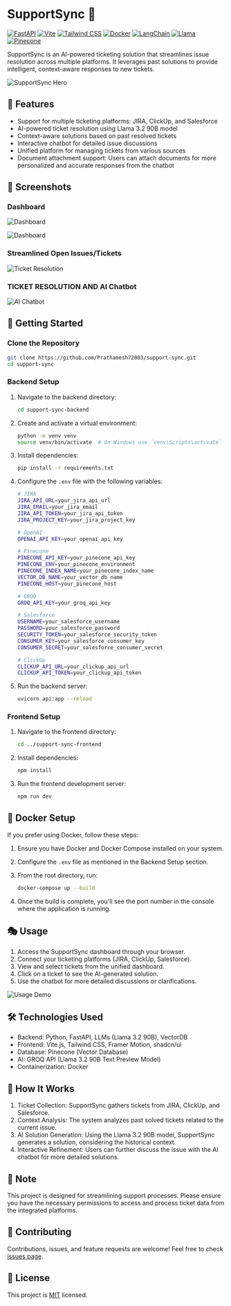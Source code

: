 # SupportSync 🚀

[![FastAPI](https://img.shields.io/badge/FastAPI-005571?style=for-the-badge&logo=fastapi)](https://fastapi.tiangolo.com/)
[![Vite](https://img.shields.io/badge/Vite-B73BFE?style=for-the-badge&logo=vite&logoColor=FFD62E)](https://vitejs.dev/)
[![Tailwind CSS](https://img.shields.io/badge/Tailwind_CSS-38B2AC?style=for-the-badge&logo=tailwind-css&logoColor=white)](https://tailwindcss.com/)
[![Docker](https://img.shields.io/badge/Docker-2CA5E0?style=for-the-badge&logo=docker&logoColor=white)](https://www.docker.com/)
[![LangChain](https://img.shields.io/badge/LangChain-7289DA?style=for-the-badge&logo=langchain&logoColor=white)](https://www.langchain.com/)
[![Llama](https://img.shields.io/badge/Llama-4285F4?style=for-the-badge)](https://ai.meta.com/llama/)
[![Pinecone](https://img.shields.io/badge/Pinecone-339933?style=for-the-badge&logo=pinecone&logoColor=white)](https://www.pinecone.io/)


SupportSync is an AI-powered ticketing solution that streamlines issue resolution across multiple platforms. It leverages past solutions to provide intelligent, context-aware responses to new tickets.

![SupportSync Hero](https://i.ibb.co/cFB5VD9/image.png?height=400&width=800&text=SupportSync+Hero)

## 🌟 Features

- Support for multiple ticketing platforms: JIRA, ClickUp, and Salesforce
- AI-powered ticket resolution using Llama 3.2 90B model
- Context-aware solutions based on past resolved tickets
- Interactive chatbot for detailed issue discussions
- Unified platform for managing tickets from various sources
- Document attachment support: Users can attach documents for more personalized and accurate responses from the chatbot

## 📸 Screenshots

### Dashboard
![Dashboard](https://i.ibb.co/sK73597/image.png?height=300&width=600&text=Dashboard)

![Dashboard](https://i.ibb.co/FDC6N8P/image.png?height=300&width=600&text=Dashboard)

### Streamlined Open Issues/Tickets
![Ticket Resolution](https://i.ibb.co/GnD544t/image.png?height=300&width=600&text=Ticket+Resolution)

### TICKET RESOLUTION AND AI Chatbot
![AI Chatbot](https://i.ibb.co/2dDL8Z4/image.png?height=300&width=600&text=AI+Chatbot)

## 🚀 Getting Started

### Clone the Repository

```bash
git clone https://github.com/Prathamesh72003/support-sync.git
cd support-sync
```

### Backend Setup

1. Navigate to the backend directory:
   ```bash
   cd support-sync-backend
   ```

2. Create and activate a virtual environment:
   ```bash
   python -m venv venv
   source venv/bin/activate  # On Windows use `venv\Scripts\activate`
   ```

3. Install dependencies:
   ```bash
   pip install -r requirements.txt
   ```

4. Configure the `.env` file with the following variables:
   ```bash
   # JIRA
   JIRA_API_URL=your_jira_api_url
   JIRA_EMAIL=your_jira_email
   JIRA_API_TOKEN=your_jira_api_token
   JIRA_PROJECT_KEY=your_jira_project_key

   # OpenAI
   OPENAI_API_KEY=your_openai_api_key

   # Pinecone
   PINECONE_API_KEY=your_pinecone_api_key
   PINECONE_ENV=your_pinecone_environment
   PINECONE_INDEX_NAME=your_pinecone_index_name
   VECTOR_DB_NAME=your_vector_db_name
   PINECONE_HOST=your_pinecone_host

   # GROQ
   GROQ_API_KEY=your_groq_api_key

   # Salesforce
   USERNAME=your_salesforce_username
   PASSWORD=your_salesforce_password
   SECURITY_TOKEN=your_salesforce_security_token
   CONSUMER_KEY=your_salesforce_consumer_key
   CONSUMER_SECRET=your_salesforce_consumer_secret

   # ClickUp
   CLICKUP_API_URL=your_clickup_api_url
   CLICKUP_API_TOKEN=your_clickup_api_token
   ```

5. Run the backend server:
   ```bash
   uvicorn api:app --reload
   ```

### Frontend Setup

1. Navigate to the frontend directory:
   ```bash
   cd ../support-sync-frontend
   ```

2. Install dependencies:
   ```bash
   npm install
   ```

3. Run the frontend development server:
   ```bash
   npm run dev
   ```

## 🐳 Docker Setup

If you prefer using Docker, follow these steps:

1. Ensure you have Docker and Docker Compose installed on your system.
2. Configure the `.env` file as mentioned in the Backend Setup section.
3. From the root directory, run:
   ```bash
   docker-compose up --build
   ```

4. Once the build is complete, you'll see the port number in the console where the application is running.

## 🎭 Usage

1. Access the SupportSync dashboard through your browser.
2. Connect your ticketing platforms (JIRA, ClickUp, Salesforce).
3. View and select tickets from the unified dashboard.
4. Click on a ticket to see the AI-generated solution.
5. Use the chatbot for more detailed discussions or clarifications.

![Usage Demo](https://i.ibb.co/2dDL8Z4/image.png?height=400&width=800&text=Usage+Demo)

## 🛠️ Technologies Used

- Backend: Python, FastAPI, LLMs (Llama 3.2 90B), VectorDB
- Frontend: Vite.js, Tailwind CSS, Framer Motion, shadcn/ui
- Database: Pinecone (Vector Database)
- AI: GROQ API (Llama 3.2 90B Text Preview Model)
- Containerization: Docker

## 🧠 How It Works

1. Ticket Collection: SupportSync gathers tickets from JIRA, ClickUp, and Salesforce.
2. Context Analysis: The system analyzes past solved tickets related to the current issue.
3. AI Solution Generation: Using the Llama 3.2 90B model, SupportSync generates a solution, considering the historical context.
4. Interactive Refinement: Users can further discuss the issue with the AI chatbot for more detailed solutions.

## 📝 Note

This project is designed for streamlining support processes. Please ensure you have the necessary permissions to access and process ticket data from the integrated platforms.

## 🤝 Contributing

Contributions, issues, and feature requests are welcome! Feel free to check [issues page](https://github.com/Prathamesh72003/support-sync/issues).

## 📜 License

This project is [MIT](https://choosealicense.com/licenses/mit/) licensed.
